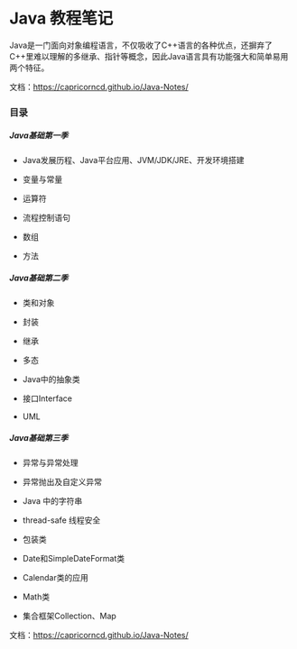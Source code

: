 # Java 教程笔记

Java是一门面向对象编程语言，不仅吸收了C++语言的各种优点，还摒弃了C++里难以理解的多继承、指针等概念，因此Java语言具有功能强大和简单易用两个特征。

文档：https://capricorncd.github.io/Java-Notes/

### 目录

##### Java基础第一季

* Java发展历程、Java平台应用、JVM/JDK/JRE、开发环境搭建

* 变量与常量

* 运算符

* 流程控制语句

* 数组

* 方法

##### Java基础第二季

* 类和对象

* 封装

* 继承

* 多态

* Java中的抽象类

* 接口Interface

* UML

##### Java基础第三季

* 异常与异常处理

* 异常抛出及自定义异常

* Java 中的字符串

* thread-safe 线程安全

* 包装类

* Date和SimpleDateFormat类

* Calendar类的应用

* Math类

* 集合框架Collection、Map

文档：https://capricorncd.github.io/Java-Notes/
